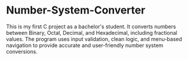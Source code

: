# Number-System-Converter
This is my first C project as a bachelor's student. It converts numbers between Binary, Octal, Decimal, and Hexadecimal, including fractional values. The program uses input validation, clean logic, and menu-based navigation to provide accurate and user-friendly number system conversions.
